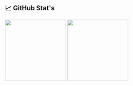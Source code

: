 ## 📈 GitHub Stat's

<p align="left">
  <a href="https://github.com/androidseb25"><img height="200" src="https://github-readme-stats.vercel.app/api?username=androidseb25&show_icons=true&theme=github_dark_dimmed"></a>
  <a href="https://github.com/androidseb25"><img height="200" src="https://github-readme-stats.vercel.app/api/top-langs/?username=androidseb25&size_weight=0.15&count_weight=0.5&layout=compact&theme=github_dark_dimmed"></a>
</p>



<div id="header" align="left">
  <img src="https://komarev.com/ghpvc/?username=androidseb25&style=for-the-badge&color=brightgreen&abbreviated=true" alt=""/>
</div>
